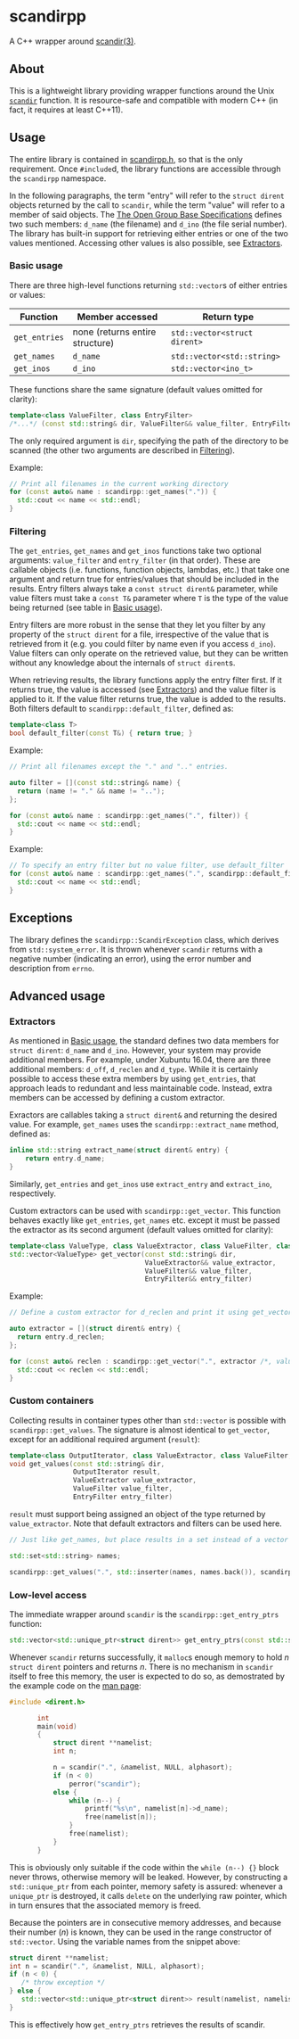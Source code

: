 # scandirpp
A C++ wrapper around [scandir(3)][scandir].

## About
This is a lightweight library providing wrapper functions around the Unix [`scandir`][scandir] function. It is resource-safe and compatible with modern C++ (in fact, it requires at least C++11).

## Usage
The entire library is contained in [scandirpp.h](scandirpp.h), so that is the only requirement. Once `#include`d, the library functions are accessible through the `scandirpp` namespace.

In the following paragraphs, the term "entry" will refer to the `struct dirent` objects returned by the call to `scandir`, while the term "value" will refer to a member of said objects. The [The Open Group Base Specifications][dirent] defines two such members: `d_name` (the filename) and `d_ino` (the file serial number). The library has built-in support for retrieving either entries or one of the two values mentioned. Accessing other values is also possible, see [Extractors](#extractors).

### Basic usage
There are three high-level functions returning `std::vector`s of either entries or values:

Function | Member accessed | Return type
---------|-----------------|------------
`get_entries` | none (returns entire structure)   | `std::vector<struct dirent>`
`get_names`   | `d_name` | `std::vector<std::string>`
`get_inos`    | `d_ino`  | `std::vector<ino_t>`

These functions share the same signature (default values omitted for clarity):

```c++
template<class ValueFilter, class EntryFilter>
/*...*/ (const std::string& dir, ValueFilter&& value_filter, EntryFilter&& entry_filter)
```

The only required argument is `dir`, specifying the path of the directory to be scanned (the other two arguments are described in [Filtering](#filtering)).

Example:
```c++
// Print all filenames in the current working directory
for (const auto& name : scandirpp::get_names(".")) {
  std::cout << name << std::endl;
}
```

### Filtering
The `get_entries`, `get_names` and `get_inos` functions take two optional arguments: `value_filter` and `entry_filter` (in that order). These are callable objects (i.e. functions, function objects, lambdas, etc.) that take one argument and return true for entries/values that should be included in the results. Entry filters always take a `const struct dirent&` parameter, while value filters must take a `const T&` parameter where `T` is the type of the value being returned (see table in [Basic usage](#basic-usage)).

Entry filters are more robust in the sense that they let you filter by any property of the `struct dirent` for a file, irrespective of the value that is retrieved from it (e.g. you could filter by name even if you access `d_ino`). Value filters can only operate on the retrieved value, but they can be written without any knowledge about the internals of `struct dirent`s.

When retrieving results, the library functions apply the entry filter first. If it returns true, the value is accessed (see [Extractors](#extractors)) and the value filter is applied to it. If the value filter returns true, the value is added to the results. Both filters default to `scandirpp::default_filter`, defined as:

```c++
template<class T>
bool default_filter(const T&) { return true; }
```

Example:
```c++
// Print all filenames except the "." and ".." entries.

auto filter = [](const std::string& name) {
  return (name != "." && name != "..");
};

for (const auto& name : scandirpp::get_names(".", filter)) {
  std::cout << name << std::endl;
}
```

Example:
```c++
// To specify an entry filter but no value filter, use default_filter
for (const auto& name : scandirpp::get_names(".", scandirpp::default_filter, entry_filter)) {
  std::cout << name << std::endl;
}
```

## Exceptions
The library defines the `scandirpp::ScandirException` class, which derives from `std::system_error`. It is thrown whenever `scandir` returns with a negative number (indicating an error), using the error number and description from `errno`.

## Advanced usage
### Extractors
As mentioned in [Basic usage](#basic-usage), the standard defines two data members for `struct dirent`: `d_name` and `d_ino`. However, your system may provide additional members. For example, under Xubuntu 16.04, there are three additional members: `d_off`, `d_reclen` and `d_type`. While it is certainly possible to access these extra members by using `get_entries`, that approach leads to redundant and less maintainable code. Instead, extra members can be accessed by defining a custom extractor.

Exractors are callables taking a `struct dirent&` and returning the desired value. For example, `get_names` uses the `scandirpp::extract_name` method, defined as:

```c++
inline std::string extract_name(struct dirent& entry) {
    return entry.d_name;
}
```

Similarly, `get_entries` and `get_inos` use `extract_entry` and `extract_ino`, respectively.

Custom extractors can be used with `scandirpp::get_vector`. This function behaves exactly like `get_entries`, `get_names` etc. except it must be passed the extractor as its second argument (default values omitted for clarity):

```c++
template<class ValueType, class ValueExtractor, class ValueFilter, class EntryFilter>
std::vector<ValueType> get_vector(const std::string& dir,
                                  ValueExtractor&& value_extractor,
                                  ValueFilter&& value_filter,
                                  EntryFilter&& entry_filter)
```

Example:

```c++
// Define a custom extractor for d_reclen and print it using get_vector

auto extractor = [](struct dirent& entry) {
  return entry.d_reclen;
};

for (const auto& reclen : scandirpp::get_vector(".", extractor /*, value_filter, entry_filter*/)) {
  std::cout << reclen << std::endl;
}
```

### Custom containers
Collecting results in container types other than `std::vector` is possible with `scandirpp::get_values`. The signature is almost identical to `get_vector`, except for an additional required argument (`result`):

```c++
template<class OutputIterator, class ValueExtractor, class ValueFilter, class EntryFilter>
void get_values(const std::string& dir,
                OutputIterator result,
                ValueExtractor value_extractor,
                ValueFilter value_filter,
                EntryFilter entry_filter)
```

`result` must support being assigned an object of the type returned by `value_extractor`. Note that default extractors and filters can be used here.

```c++
// Just like get_names, but place results in a set instead of a vector

std::set<std::string> names;

scandirpp::get_values(".", std::inserter(names, names.back()), scandirpp::extract_name, scandirpp::default_filter, scandirpp::default_filter);
```

### Low-level access
The immediate wrapper around `scandir` is the `scandirpp::get_entry_ptrs` function:

```c++
std::vector<std::unique_ptr<struct dirent>> get_entry_ptrs(const std::string& dir)
```

Whenever `scandir` returns successfully, it `malloc`s enough memory to hold _n_ `struct dirent` pointers and returns _n_. There is no mechanism in `scandir` itself to free this memory, the user is expected to do so, as demostrated by the example code on the [man page][scandir]:

```c++
#include <dirent.h>

       int
       main(void)
       {
           struct dirent **namelist;
           int n;

           n = scandir(".", &namelist, NULL, alphasort);
           if (n < 0)
               perror("scandir");
           else {
               while (n--) {
                   printf("%s\n", namelist[n]->d_name);
                   free(namelist[n]);
               }
               free(namelist);
           }
       }
```

This is obviously only suitable if the code within the `while (n--) {}` block never throws, otherwise memory will be leaked. However, by constructing a `std::unique_ptr` from each pointer, memory safety is assured: whenever a `unique_ptr` is destroyed, it calls `delete` on the underlying raw pointer, which in turn ensures that the associated memory is freed.

Because the pointers are in consecutive memory addresses, and because their number (_n_) is known, they can be used in the range constructor of `std::vector`. Using the variable names from the snippet above:

```c++
struct dirent **namelist;
int n = scandir(".", &namelist, NULL, alphasort);
if (n < 0) {
   /* throw exception */
} else {
   std::vector<std::unique_ptr<struct dirent>> result(namelist, namelist+n);
}
```

This is effectively how `get_entry_ptrs` retrieves the results of scandir.

[scandir]: http://man7.org/linux/man-pages/man3/scandir.3.html
[dirent]: http://pubs.opengroup.org/onlinepubs/009695399/basedefs/dirent.h.html

